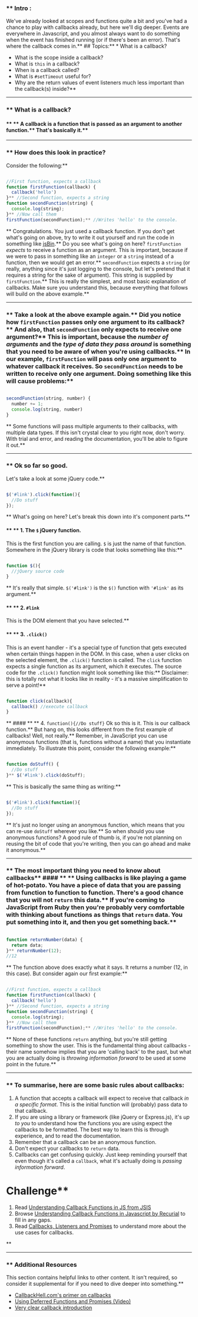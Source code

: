 ### ** Intro :
>
We've already looked at scopes and functions quite a bit and you've had a chance to play with callbacks already, but here we'll dig deeper.  Events are everywhere in Javascript, and you almost always want to do something when the event has finished running (or if there's been an error).  That's where the callback comes in.** ## Topics:** * What is a callback?
* What is the scope inside a callback?
* What is `this` in a callback?
* When is a callback called?
* What is `#setTimeout` useful for?
* Why are the return values of event listeners much less important than the callback(s) inside?** 

---


### ** What is a callback?
#### ** ** A callback is a function that is passed as an argument to another function.** That's basically it.** 

---


### ** How does this look in practice?
Consider the following:** 
```js

//First function, expects a callback
function firstFunction(callback) {
  callback('hello')
}** //Second function, expects a string
function secondFunction(string) {
  console.log(string);
}** //Now call them
firstFunction(secondFunction);** //Writes 'hello' to the console.
```
** Congratulations.  You just used a callback function.  If you don't get what's going on above, try to write it out yourself and run the code in something like [jsBin](https://jsbin.com).** Do you see what's going on here?  `firstFunction` *expects* to receive a function as an argument.  This is important, because if we were to pass in something like an `integer` or a `string` instead of a function, then we would get an error.** `secondFunction` expects a `string` (or really, anything since it's just logging to the console, but let's pretend that it requires a string for the sake of argument). This string is supplied by `firstFunction`.** This is really the simplest, and most basic explanation of callbacks.  Make sure you understand this, because everything that follows will build on the above example.** 

---


### ** Take a look at the above example again.** Did you notice how `firstFunction` passes only one argument to its callback?** And also, that `secondFunction` only expects to receive one argument?** This is important, because the *number of arguments* and the *type of data they pass around* is something that you need to be aware of when you're using callbacks.** In our example, `firstFunction` will pass only one argument to whatever callback it receives.  So `secondFunction` needs to be written to receive only one argument.  Doing something like this will cause problems:** 
```js

secondFunction(string, number) {
  number += 1;
  console.log(string, number)
}
```
** Some functions will pass multiple arguments to their callbacks, with multiple data types.  If this isn't crystal clear to you right now, don't worry.  With trial and error, and reading the documentation, you'll be able to figure it out.** 

---


### ** Ok so far so good.
Let's take a look at some jQuery code.** 
```js

$('#link').click(function(){
  //Do stuff
});

```
** What's going on here? Let's break this down into it's component parts.** 
#### ** ** 1. The `$` jQuery function.
This is the first function you are calling. `$` is just the name of that function.  Somewhere in the jQuery library is code that looks something like this:** 
```js

function $(){
  //jQuery source code
}
```
** It's really that simple. `$('#link')` is the `$()` function with `'#link'` as its argument.** 
#### ** ** 2. `#link`
This is the DOM element that you have selected.** 
#### ** ** 3. `.click()`
This is an event handler - it's a special type of function that gets executed when certain things happen in the DOM.  In this case, when a user clicks on the selected element, the `.click()` function is called.  The `click` function expects a single function as its argument, which it executes. The source code for the `.click()` function might look something like this:** Disclaimer: this is totally not what it looks like in reality - it's a massive simplification to serve a point!** 
```js

function click(callback){
  callback() //execute callback
}
```
** #### ** ** 4. `function(){//Do stuff}`
Ok so this is it. This is our callback function.** But hang on, this looks different from the first example of callbacks! Well, not really.** Remember, in JavaScript you can use anonymous functions (that is, functions without a name) that you instantiate immediately.  To illustrate this point, consider the following example:** 
```js

function doStuff() {
  //Do stuff
}** $('#link').click(doStuff);

```
** This is basically the same thing as writing:** 
```js

$('#link').click(function(){
  //Do stuff
});

```
** It's just no longer using an anonymous function, which means that you can re-use `doStuff` wherever you like.** So when should you use anonymous functions?  A good rule of thumb is, if you're not planning on reusing the bit of code that you're writing, then you can go ahead and make it anonymous.** 

---


### ** The most important thing you need to know about callbacks** #### ** ** Using callbacks is like playing a game of hot-potato.  You have a piece of data that you are passing from function to function to function.  There's a good chance that you will not `return` this data.** If you're coming to JavaScript from Ruby then you're probably very comfortable with thinking about functions as things that `return` data.  You put something into it, and then you get something back.** 
```js

function returnNumber(data) {
  return data;
}** returnNumber(12);
//12
```
** The function above does exactly what it says.  It returns a number (12, in this case).  But consider again our first example:** 
```js

//First function, expects a callback
function firstFunction(callback) {
  callback('hello')
}** //Second function, expects a string
function secondFunction(string) {
  console.log(string);
}** //Now call them
firstFunction(secondFunction);** //Writes 'hello' to the console.
```
** None of these functions `return` anything, but you're still getting something to show the user.  This is the fundamental thing about callbacks - their name somehow implies that you are 'calling back' to the past, but what you are actually doing is *throwing information forward* to be used at some point in the future.** 

---


### ** To summarise, here are some basic rules about callbacks:
1. A function that accepts a callback will expect to receive that callback *in a specific format*.  This is the initial function will (probably) pass data to that callback.
2. If you are using a library or framework (like jQuery or Express.js), it's *up to you* to understand how the functions you are using expect the callbacks to be formatted.  The best way to learn this is through experience, and to read the documentation.
3. Remember that a callback can be an anonymous function.
4. Don't expect your callbacks to `return` data.
5. Callbacks can get confusing quickly.  Just keep reminding yourself that even though it's called a `callback`, what it's actually doing is *passing information forward*.
# Challenge** <div class="lesson-content__panel" markdown="1">
1. Read [Understanding Callback Functions in JS from JSIS](http://javascriptissexy.com/understand-javascript-callback-functions-and-use-them/)
2. Browse [Understanding Callback Functions in Javascript by Recurial](http://recurial.com/programming/understanding-callback-functions-in-javascript/) to fill in any gaps.
3. Read [Callbacks, Listeners and Promises](http://sporto.github.com/blog/2012/12/09/callbacks-listeners-promises/) to understand more about the use cases for callbacks.
</div>** 

---


### ** Additional Resources
This section contains helpful links to other content. It isn't required, so consider it supplemental for if you need to dive deeper into something.** 

* [CallbackHell.com's primer on callbacks](http://callbackhell.com/)
* [Using Deferred Functions and Promises (Video)](http://www.youtube.com/watch?v=juRtEEsHI9E)
* [Very clear callback introduction](https://github.com/maxogden/art-of-node#callbacks)
